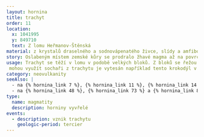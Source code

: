 ```yaml
---
layout: hornina
title: trachyt
order: 11
location:
  x: 1041995
  y: 849710
  text: Z lomu Heřmanov-Štěnská
material: z krystalů draselného a sodnovápenatého živce, slídy a amfibolu
story: Oslabeným místem zemské kůry se prodralo žhavé magma až na povrch, kde se rozlilo v podobě lávového příkrovu. Když láva vychladla a ztuhla, vznikla pevná hornina - trachyt.
usage: Trachyt se těží v lomu v podobě velkých bloků. Z bloků se řežou desky, které se pak leští a používají se k obkládání budov. Velké bloky
 mohou využít sochaři z trachytu je vytesán například tento krokodýl v Zoo Plzeň.
category: neovulkanity
seeAlso: |
  - na {% hornina_link 7 %}, {% hornina_link 11 %}, {% hornina_link 14 %}, {% hornina_link 27 %}, {% hornina_link 30 %}, {% hornina_link 37 %}, {% hornina_link 38 %}, {% hornina_link 57 %} a {% hornina_link 70 %} - uvidíš, že výlevné vyvřeliny vznikaly v různých obdobích a v různých prostředích a že mohou mít mnoho podob
  - na {% hornina_link 48 %}, {% hornina_link 73 %} a {% hornina_link 80 %} - uvidíš, jak bych asi vypadal, kdybych utuhl hluboko pod povrchem Země a měl více času vytvořit pořádné krystaly - to bych nebyl trachytem ale syenitem
type:
  name: magmatity
  description: horniny vyvřelé
events:
  - description: vznik trachytu
    geologic-period: tercier
---
```


